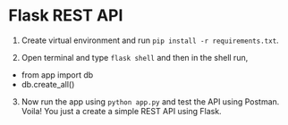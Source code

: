 
# Flask REST API

1. Create virtual environment and run `pip install -r requirements.txt`.

2. Open terminal and type `flask shell` and then in the shell run, 
- from app import db 
- db.create_all()

3. Now run the app using `python app.py` and test the API using Postman. Voila! You just a create a simple REST API using Flask. 

